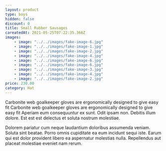 ```yaml
---
layout: product
type: boys
hidden: false
discount: 0
title: Small Rubber Sausages
careatedAt: 2021-05-25T07:22:35.366Z
images:
    - image: "../../images/fake-image-6.jpg"
    - image: "../../images/fake-image-1.jpg"
    - image: "../../images/fake-image-2.jpg"
    - image: "../../images/fake-image-4.jpg"
    - image: "../../images/fake-image-6.jpg"
    - image: "../../images/fake-image-6.jpg"
    - image: "../../images/fake-image-3.jpg"
    - image: "../../images/fake-image-4.jpg"
    - image: "../../images/fake-image-2.jpg"
price: 230.00
category: Hat
---
```

Carbonite web goalkeeper gloves are ergonomically designed to give easy fit
Carbonite web goalkeeper gloves are ergonomically designed to give easy fit
Aperiam eum consequuntur ex sunt. Odit ipsam non. Debitis illum dolore. Est est est delectus et soluta nostrum molestiae.
 Dolorem pariatur cum neque laudantium doloribus assumenda veniam. Soluta sint beatae. Porro omnis cupiditate ea eum incidunt sequi iste. Earum qui est dolor provident libero ea aspernatur molestias nulla. Repellendus aut placeat molestiae eveniet nam rerum.
